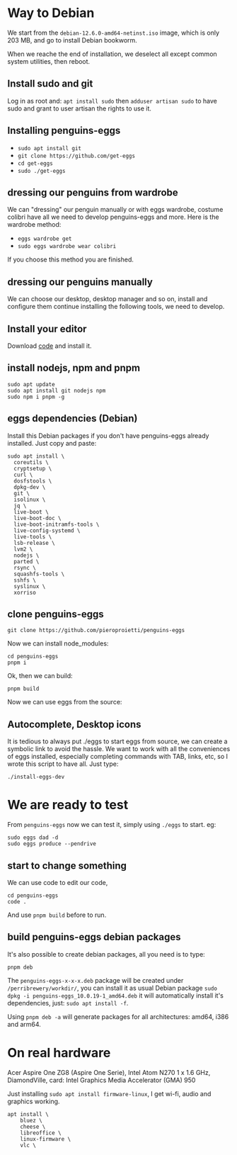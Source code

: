 # Way to Debian

We start from the `debian-12.6.0-amd64-netinst.iso` image, which is only 203 MB, and go to install Debian bookworm.

When we reache the end of installation, we deselect all except common system utilities, then reboot.

## Install sudo and git
Log in as root and: `apt install sudo` then `adduser artisan sudo` to have sudo and grant to user artisan the rights to use it.

## Installing penguins-eggs
* `sudo apt install git`
* `git clone https://github.com/get-eggs`
* `cd get-eggs`
* `sudo ./get-eggs`

## dressing our penguins from wardrobe
We can "dressing" our penguin manually or with eggs wardrobe, costume colibri have all we need to develop penguins-eggs and more. Here is the wardrobe method:
* `eggs wardrobe get`
* `sudo eggs wardrobe wear colibri`

If you choose this method you are finished.

## dressing our penguins manually
We can choose our desktop, desktop manager and so on, install and configure them continue installing the following tools, we need to develop.

## Install your editor
Download [code](https://code.visualstudio.com/download) and install it. 

## install nodejs, npm and pnpm
```
sudo apt update
sudo apt install git nodejs npm
sudo npm i pnpm -g

```
## eggs dependencies (Debian)
Install this Debian packages if you don't have penguins-eggs already installed. Just copy and paste:


```
sudo apt install \
  coreutils \
  cryptsetup \
  curl \
  dosfstools \
  dpkg-dev \
  git \
  isolinux \
  jq \
  live-boot \
  live-boot-doc \
  live-boot-initramfs-tools \
  live-config-systemd \
  live-tools \
  lsb-release \
  lvm2 \
  nodejs \
  parted \
  rsync \
  squashfs-tools \
  sshfs \
  syslinux \
  xorriso
```

## clone penguins-eggs

```
git clone https://github.com/pieroproietti/penguins-eggs
```

Now we can install node_modules:

```
cd penguins-eggs
pnpm i 
```

Ok, then we can build:
```
pnpm build
```

Now we can use eggs from the source:

## Autocomplete, Desktop icons
It is tedious to always put ./eggs to start eggs from source, we can create a symbolic link to avoid the hassle. 
We want to work with all the conveniences of eggs installed, especially completing commands with TAB, links, etc, so I wrote this script to have all. Just type:
```
./install-eggs-dev
```

# We are ready to test
From `penguins-eggs` now we can test it, simply using `./eggs` to start. eg:

```
sudo eggs dad -d
sudo eggs produce --pendrive
```

## start to change something
We can use code to edit our code, 
```
cd penguins-eggs
code .
```
And use `pnpm build` before to run. 

## build penguins-eggs debian packages

It's also possible to create debian packages, all you need is to type:
```
pnpm deb
```

The `penguins-eggs-x-x-x.deb` package will be created under `/perribrewery/workdir/`, you can install it as usual Debian package `sudo dpkg -i penguins-eggs_10.0.19-1_amd64.deb` it will automatically install it's dependencies, just: `sudo apt install -f`.

Using `pnpm deb -a` will generate packages for all architectures: amd64, i386 and arm64.


# On real hardware
Acer Aspire One ZG8 (Aspire One Serie), Intel Atom N270 1 x 1.6 GHz, DiamondVille, card: Intel Graphics Media Accelerator (GMA) 950

Just installing `sudo apt install firmware-linux`, I get wi-fi, audio and graphics working.

``` 
apt install \
    bluez \
    cheese \
    libreoffice \
    linux-firmware \
    vlc \
```
